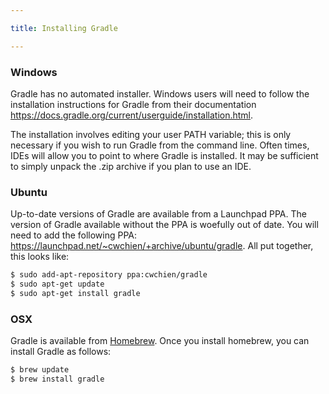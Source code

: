 ```yaml
---

title: Installing Gradle

---
```


### Windows 


Gradle has no automated installer. Windows users will need to follow the installation instructions for Gradle from their documentation <https://docs.gradle.org/current/userguide/installation.html>.

The installation involves editing your user PATH variable; this is only necessary if you wish to run Gradle from the command line. Often times, IDEs will allow you to point to where Gradle is installed. It may be sufficient to simply unpack the .zip archive if you plan to use an IDE.


### Ubuntu

Up-to-date versions of Gradle are available from a Launchpad PPA. The version of Gradle available without the PPA is woefully out of date. You will need to add the following PPA: <https://launchpad.net/~cwchien/+archive/ubuntu/gradle>. All put together, this looks like:

```bash
$ sudo add-apt-repository ppa:cwchien/gradle
$ sudo apt-get update
$ sudo apt-get install gradle
```

### OSX 

Gradle is available from [Homebrew](http://brew.sh/). Once you install homebrew, you can install Gradle as follows:

```bash
$ brew update
$ brew install gradle
```

